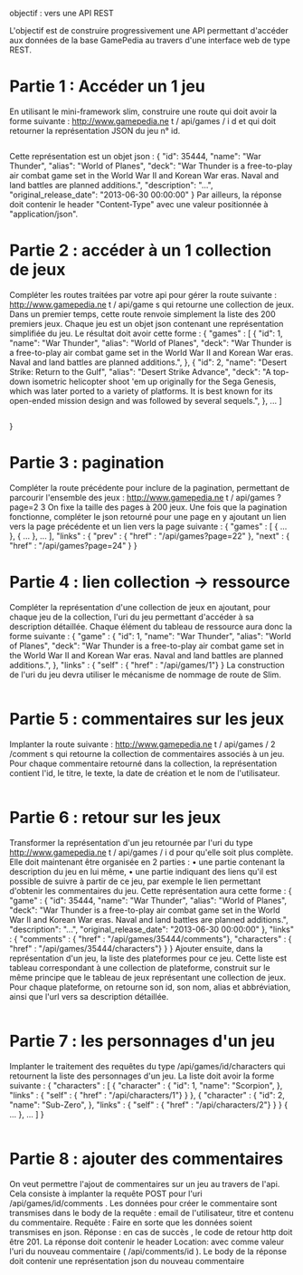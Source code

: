 objectif : vers une API REST

L'objectif est de construire progressivement une API permettant d'accéder aux données de la base
GamePedia au travers d'une interface web de type REST.

# Partie 1 : Accéder un 1 jeu

En utilisant le mini-framework slim, 
construire une route qui doit avoir la forme suivante :
http://www.gamepedia.ne t / api/games / i d et qui doit retourner la représentation
JSON du jeu n° id.
```php

```
Cette représentation est un objet json :
{
"id": 35444,
"name": "War Thunder",
"alias": "World of Planes",
"deck": "War Thunder is a free-to-play air combat game set in the World War II and Korean War eras.
Naval and land battles are planned additions.",
"description": "...",
"original_release_date": "2013-06-30 00:00:00"
}
Par ailleurs, la réponse doit contenir le header "Content-Type" avec une valeur positionnée à
"application/json".

# Partie 2 : accéder à un 1 collection de jeux

Compléter les routes traitées par votre api pour gérer la route suivante :
http://www.gamepedia.ne t / api/game s
qui retourne une collection de jeux. Dans un premier temps, cette route renvoie simplement la liste
des 200 premiers jeux. Chaque jeu est un objet json contenant une représentation simplifiée du jeu.
Le résultat doit avoir cette forme :
{ "games" : [
{
"id": 1,
"name": "War Thunder",
"alias": "World of Planes",
"deck": "War Thunder is a free-to-play air combat game set in the World War II and Korean War
eras. Naval and land battles are planned additions.",
},
{
"id": 2,
"name": "Desert Strike: Return to the Gulf",
"alias": "Desert Strike Advance",
"deck": "A top-down isometric helicopter shoot 'em up originally for the Sega Genesis, which was
later ported to a variety of platforms. It is best known for its open-ended mission design and
was followed by several sequels.",
}, ...
]
```

```
}
# Partie 3 : pagination
Compléter la route précédente pour inclure de la pagination, permettant de parcourir l'ensemble des
jeux :
http://www.gamepedia.ne t / api/games ? page=2 3
On fixe la taille des pages à 200 jeux.
Une fois que la pagination fonctionne, compléter le json retourné pour une page en y ajoutant un
lien vers la page précédente et un lien vers la page suivante :
{ "games" : [
{ ... },
{ ... }, ...
],
"links" : {
"prev" : { "href" : "/api/games?page=22" },
"next" : { "href" : "/api/games?page=24" }
}
# Partie 4 : lien collection → ressource
Compléter la représentation d'une collection de jeux en ajoutant, pour chaque jeu de la collection,
l'uri du jeu permettant d'accéder à sa description détaillée. Chaque élément du tableau de ressource
aura donc la forme suivante :
{
"game" : {
"id": 1,
"name": "War Thunder",
"alias": "World of Planes",
"deck": "War Thunder is a free-to-play air combat game set in the World War II and Korean War
eras. Naval and land battles are planned additions.",
},
"links" : {
"self" : { "href" : "/api/games/1"}
}
La construction de l'uri du jeu devra utiliser le mécanisme de nommage de route de Slim.
```

```
# Partie 5 : commentaires sur les jeux
Implanter la route suivante :
http://www.gamepedia.ne t / api/games / 2 /comment s
qui retourne la collection de commentaires associés à un jeu.
Pour chaque commentaire retourné dans la collection, la représentation contient l'id, le titre, le texte,
la date de création et le nom de l'utilisateur.
```

```
# Partie 6 : retour sur les jeux
Transformer la représentation d'un jeu retournée par l'uri du type
http://www.gamepedia.ne t / api/games / i d
pour qu'elle soit plus complète. Elle doit maintenant être organisée en 2 parties :
• une partie contenant la description du jeu en lui même,
• une partie indiquant des liens qu'il est possible de suivre à partir de ce jeu, par exemple le
lien permettant d'obtenir les commentaires du jeu.
Cette représentation aura cette forme :
{
"game" : {
"id": 35444,
"name": "War Thunder",
"alias": "World of Planes",
"deck": "War Thunder is a free-to-play air combat game set in the World War II and Korean War
eras. Naval and land battles are planned additions.",
"description": "...",
"original_release_date": "2013-06-30 00:00:00"
},
"links" : {
"comments" : { "href" : "/api/games/35444/comments"},
"characters" : { "href" : "/api/games/35444/characters"} }
}
Ajouter ensuite, dans la représentation d'un jeu, la liste des plateformes pour ce jeu. Cette liste est
tableau correspondant à une collection de plateforme, construit sur le même principe que le tableau
de jeux représentant une collection de jeux. Pour chaque plateforme, on retourne son id, son nom,
alias et abbréviation, ainsi que l'url vers sa description détaillée.
```

```
# Partie 7 : les personnages d'un jeu
Implanter le traitement des requêtes du type /api/games/id/characters
qui retournent la liste des personnages d'un jeu. La liste doit avoir la forme suivante :
{ "characters" : [
{ "character" : {
"id": 1,
"name": "Scorpion",
},
"links" : {
"self" : { "href" : "/api/characters/1"}
}
},
{ "character" : {
"id": 2,
"name": "Sub-Zero",
},
"links" : {
"self" : { "href" : "/api/characters/2"}
}
}
{ ... }, ...
]
}
```

```
# Partie 8 : ajouter des commentaires

On veut permettre l'ajout de commentaires sur un jeu au travers de l'api. Cela consiste à implanter la
requête POST pour l'uri /api/games/id/comments .
Les données pour créer le commentaire sont transmises dans le body de la requête : email de
l'utilisateur, titre et contenu du commentaire.
Requête : Faire en sorte que les données soient transmises en json.
Réponse : en cas de succès , le code de retour http doit être 201. La réponse doit contenir le header
Location: avec comme valeur l'uri du nouveau commentaire ( /api/comments/id ).
Le body de la réponse doit contenir une représentation json du nouveau commentaire
```

```
